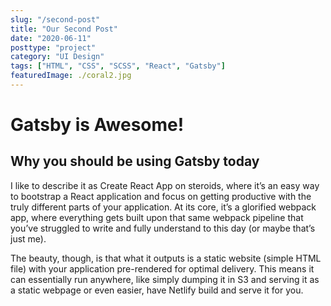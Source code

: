 ```yaml
---
slug: "/second-post"
title: "Our Second Post"
date: "2020-06-11"
posttype: "project"
category: "UI Design"
tags: ["HTML", "CSS", "SCSS", "React", "Gatsby"]
featuredImage: ./coral2.jpg
---
```


# Gatsby is Awesome!

## Why you should be using Gatsby today

I like to describe it as Create React App on steroids, where it’s an easy way to bootstrap a React application and focus on getting productive with the truly different parts of your application. At its core, it’s a glorified webpack app, where everything gets built upon that same webpack pipeline that you’ve struggled to write and fully understand to this day (or maybe that’s just me).

The beauty, though, is that what it outputs is a static website (simple HTML file) with your application pre-rendered for optimal delivery. This means it can essentially run anywhere, like simply dumping it in S3 and serving it as a static webpage or even easier, have Netlify build and serve it for you.
